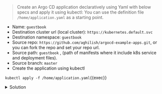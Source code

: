 > Create an Argo CD application declaratively using Yaml with below specs and apply it using kubectl: You can use the definition file `/home/application.yaml` as a starting point.

- Name: `guestbook`
- Destination cluster url (local cluster): `https://kubernetes.default.svc`
- Destination namespace: `guestbook`
- Source repo: `https://github.com/aghilish/argocd-example-apps.git`, or you can fork the repo and set your repo url.
- Source path: `guestbook` , (path of manifests where it include k8s service and deployment files).
- Source branch: `master`
- Create the application using kubectl

`kubectl apply -f /home/application.yaml`{{exec}}

<details>
  <summary>Solution</summary>
  <p>
    <pre>
      <code>
apiVersion: argoproj.io/v1alpha1
kind: Application
metadata:
  name: guestbook
  namespace: argocd
spec:
  destination:
    namespace: guestbook
    server: "https://kubernetes.default.svc"
  project: default
  source:
    path: guestbook
    repoURL: "https://github.com/aghilish/argocd-example-apps.git"
    targetRevision: master
  syncPolicy:
    syncOptions:
      - CreateNamespace=true
    </code>
      </pre>
    </p>
</details>

